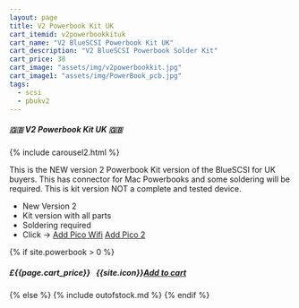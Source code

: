 ```yaml
---
layout: page
title: V2 Powerbook Kit UK
cart_itemid: v2powerbookkituk
cart_name: "V2 BlueSCSI Powerbook Kit UK"
cart_description: "V2 BlueSCSI Powerbook Solder Kit"
cart_price: 38
cart_image: "assets/img/v2powerbookkit.jpg"
cart_image1: "assets/img/PowerBook_pcb.jpg"
tags: 
  - scsi
  - pbukv2
---
```


##### 🇬🇧 V2 Powerbook Kit UK 🇬🇧

{% include carousel2.html %}

This is the NEW version 2 Powerbook Kit version of the BlueSCSI for UK buyers. This has connector for Mac Powerbooks and some soldering will be required. This is kit version NOT a complete and tested device.

* New Version 2
* Kit version with all parts
* Soldering required
* Click &#8594; [Add Pico Wifi](/picowifi) [Add Pico 2](/pico2)

{% if site.powerbook > 0 %}
##### £{{page.cart_price}} &nbsp; {{site.icon}}[Add to cart](/cart#{{page.cart_itemid}})
{% else %}
{% include outofstock.md %}
{% endif %}